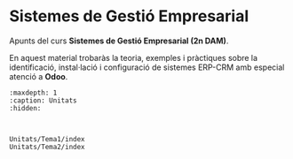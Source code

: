 # Sistemes de Gestió Empresarial

Apunts del curs **Sistemes de Gestió Empresarial (2n DAM)**.  

En aquest material trobaràs la teoria, exemples i pràctiques sobre la identificació, instal·lació i configuració de sistemes ERP-CRM amb especial atenció a **Odoo**.

```{toctree}
:maxdepth: 1
:caption: Unitats
:hidden:



Unitats/Tema1/index
Unitats/Tema2/index
```


